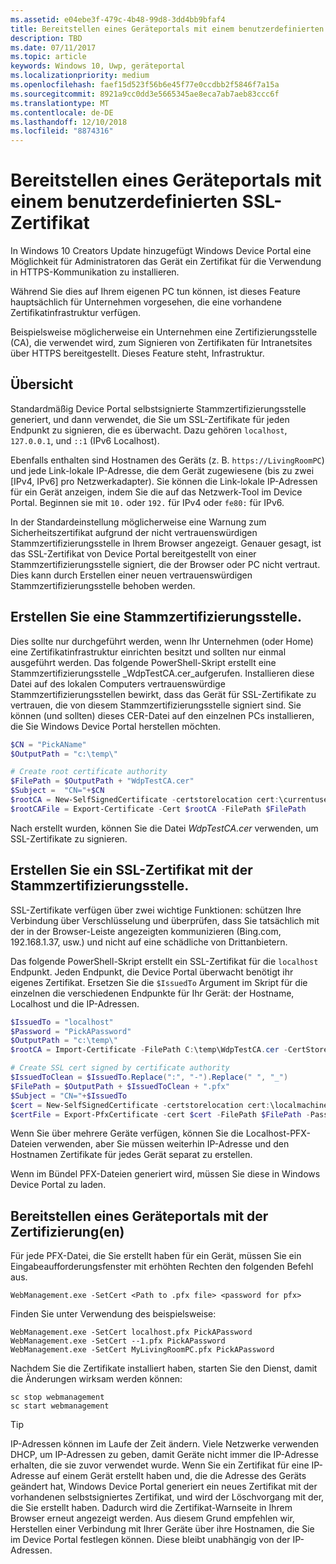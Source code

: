 ```yaml
---
ms.assetid: e04ebe3f-479c-4b48-99d8-3dd4bb9bfaf4
title: Bereitstellen eines Geräteportals mit einem benutzerdefinierten SSL-Zertifikat
description: TBD
ms.date: 07/11/2017
ms.topic: article
keywords: Windows 10, Uwp, geräteportal
ms.localizationpriority: medium
ms.openlocfilehash: faef15d523f56b6e45f77e0ccdbb2f5846f7a15a
ms.sourcegitcommit: 8921a9cc0dd3e5665345ae8eca7ab7aeb83ccc6f
ms.translationtype: MT
ms.contentlocale: de-DE
ms.lasthandoff: 12/10/2018
ms.locfileid: "8874316"
---
```

# <a name="provision-device-portal-with-a-custom-ssl-certificate"></a>Bereitstellen eines Geräteportals mit einem benutzerdefinierten SSL-Zertifikat
In Windows 10 Creators Update hinzugefügt Windows Device Portal eine Möglichkeit für Administratoren das Gerät ein Zertifikat für die Verwendung in HTTPS-Kommunikation zu installieren. 

Während Sie dies auf Ihrem eigenen PC tun können, ist dieses Feature hauptsächlich für Unternehmen vorgesehen, die eine vorhandene Zertifikatinfrastruktur verfügen.  

Beispielsweise möglicherweise ein Unternehmen eine Zertifizierungsstelle (CA), die verwendet wird, zum Signieren von Zertifikaten für Intranetsites über HTTPS bereitgestellt. Dieses Feature steht, Infrastruktur. 

## <a name="overview"></a>Übersicht
Standardmäßig Device Portal selbstsignierte Stammzertifizierungsstelle generiert, und dann verwendet, die Sie um SSL-Zertifikate für jeden Endpunkt zu signieren, die es überwacht. Dazu gehören `localhost`, `127.0.0.1`, und `::1` (IPv6 Localhost).

Ebenfalls enthalten sind Hostnamen des Geräts (z. B. `https://LivingRoomPC`) und jede Link-lokale IP-Adresse, die dem Gerät zugewiesene (bis zu zwei [IPv4, IPv6] pro Netzwerkadapter). Sie können die Link-lokale IP-Adressen für ein Gerät anzeigen, indem Sie die auf das Netzwerk-Tool im Device Portal. Beginnen sie mit `10.` oder `192.` für IPv4 oder `fe80:` für IPv6. 

In der Standardeinstellung möglicherweise eine Warnung zum Sicherheitszertifikat aufgrund der nicht vertrauenswürdigen Stammzertifizierungsstelle in Ihrem Browser angezeigt. Genauer gesagt, ist das SSL-Zertifikat von Device Portal bereitgestellt von einer Stammzertifizierungsstelle signiert, die der Browser oder PC nicht vertraut. Dies kann durch Erstellen einer neuen vertrauenswürdigen Stammzertifizierungsstelle behoben werden.

## <a name="create-a-root-ca"></a>Erstellen Sie eine Stammzertifizierungsstelle.

Dies sollte nur durchgeführt werden, wenn Ihr Unternehmen (oder Home) eine Zertifikatinfrastruktur einrichten besitzt und sollten nur einmal ausgeführt werden. Das folgende PowerShell-Skript erstellt eine Stammzertifizierungsstelle _WdpTestCA.cer_aufgerufen. Installieren diese Datei auf des lokalen Computers vertrauenswürdige Stammzertifizierungsstellen bewirkt, dass das Gerät für SSL-Zertifikate zu vertrauen, die von diesem Stammzertifizierungsstelle signiert sind. Sie können (und sollten) dieses CER-Datei auf den einzelnen PCs installieren, die Sie Windows Device Portal herstellen möchten.  

```PowerShell
$CN = "PickAName"
$OutputPath = "c:\temp\"

# Create root certificate authority
$FilePath = $OutputPath + "WdpTestCA.cer"
$Subject =  "CN="+$CN
$rootCA = New-SelfSignedCertificate -certstorelocation cert:\currentuser\my -Subject $Subject -HashAlgorithm "SHA512" -KeyUsage CertSign,CRLSign
$rootCAFile = Export-Certificate -Cert $rootCA -FilePath $FilePath
```

Nach erstellt wurden, können Sie die Datei _WdpTestCA.cer_ verwenden, um SSL-Zertifikate zu signieren. 

## <a name="create-an-ssl-certificate-with-the-root-ca"></a>Erstellen Sie ein SSL-Zertifikat mit der Stammzertifizierungsstelle.

SSL-Zertifikate verfügen über zwei wichtige Funktionen: schützen Ihre Verbindung über Verschlüsselung und überprüfen, dass Sie tatsächlich mit der in der Browser-Leiste angezeigten kommunizieren (Bing.com, 192.168.1.37, usw.) und nicht auf eine schädliche von Drittanbietern.

Das folgende PowerShell-Skript erstellt ein SSL-Zertifikat für die `localhost` Endpunkt. Jeden Endpunkt, die Device Portal überwacht benötigt ihr eigenes Zertifikat. Ersetzen Sie die `$IssuedTo` Argument im Skript für die einzelnen die verschiedenen Endpunkte für Ihr Gerät: der Hostname, Localhost und die IP-Adressen.

```PowerShell
$IssuedTo = "localhost"
$Password = "PickAPassword"
$OutputPath = "c:\temp\"
$rootCA = Import-Certificate -FilePath C:\temp\WdpTestCA.cer -CertStoreLocation Cert:\CurrentUser\My\

# Create SSL cert signed by certificate authority
$IssuedToClean = $IssuedTo.Replace(":", "-").Replace(" ", "_")
$FilePath = $OutputPath + $IssuedToClean + ".pfx"
$Subject = "CN="+$IssuedTo
$cert = New-SelfSignedCertificate -certstorelocation cert:\localmachine\my -Subject $Subject -DnsName $IssuedTo -Signer $rootCA -HashAlgorithm "SHA512"
$certFile = Export-PfxCertificate -cert $cert -FilePath $FilePath -Password (ConvertTo-SecureString -String $Password -Force -AsPlainText)
```

Wenn Sie über mehrere Geräte verfügen, können Sie die Localhost-PFX-Dateien verwenden, aber Sie müssen weiterhin IP-Adresse und den Hostnamen Zertifikate für jedes Gerät separat zu erstellen.

Wenn im Bündel PFX-Dateien generiert wird, müssen Sie diese in Windows Device Portal zu laden. 

## <a name="provision-device-portal-with-the-certifications"></a>Bereitstellen eines Geräteportals mit der Zertifizierung(en)

Für jede PFX-Datei, die Sie erstellt haben für ein Gerät, müssen Sie ein Eingabeaufforderungsfenster mit erhöhten Rechten den folgenden Befehl aus.

```
WebManagement.exe -SetCert <Path to .pfx file> <password for pfx> 
```

Finden Sie unter Verwendung des beispielsweise:
```
WebManagement.exe -SetCert localhost.pfx PickAPassword
WebManagement.exe -SetCert --1.pfx PickAPassword
WebManagement.exe -SetCert MyLivingRoomPC.pfx PickAPassword
```

Nachdem Sie die Zertifikate installiert haben, starten Sie den Dienst, damit die Änderungen wirksam werden können:

```
sc stop webmanagement
sc start webmanagement
```

> [!TIP]
> IP-Adressen können im Laufe der Zeit ändern.
Viele Netzwerke verwenden DHCP, um IP-Adressen zu geben, damit Geräte nicht immer die IP-Adresse erhalten, die sie zuvor verwendet wurde. Wenn Sie ein Zertifikat für eine IP-Adresse auf einem Gerät erstellt haben und, die die Adresse des Geräts geändert hat, Windows Device Portal generiert ein neues Zertifikat mit der vorhandenen selbstsigniertes Zertifikat, und wird der Löschvorgang mit der, die Sie erstellt haben. Dadurch wird die Zertifikat-Warnseite in Ihrem Browser erneut angezeigt werden. Aus diesem Grund empfehlen wir, Herstellen einer Verbindung mit Ihrer Geräte über ihre Hostnamen, die Sie im Device Portal festlegen können. Diese bleibt unabhängig von der IP-Adressen.
